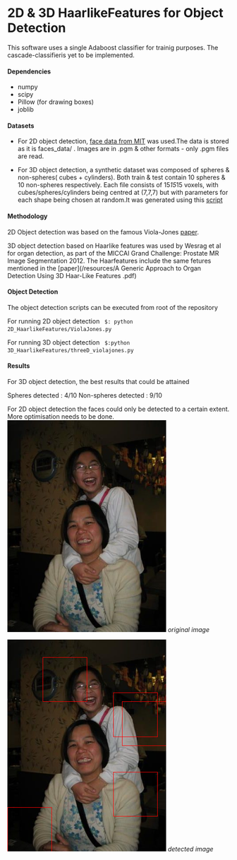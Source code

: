 # 2D & 3D HaarlikeFeatures for Object Detection

This software uses a single Adaboost classifier for trainig purposes. The cascade-classifieris yet to be implemented.

#### Dependencies

* numpy
* scipy
* Pillow (for drawing boxes)
* joblib

#### Datasets

* For 2D object detection, [face data from MIT](http://cbcl.mit.edu/software-datasets/FaceData2.html) was used.The data is stored as it is faces_data/ . Images are in .pgm & other formats - only .pgm files are read.

* For 3D object detection, a synthetic dataset was composed of spheres & non-spheres( cubes + cylinders). Both train & test contain 10 spheres & 10 non-spheres respectively. Each file consists of 15*15*15 voxels, with cubes/spheres/cylinders being centred at (7,7,7) but with parameters for each shape being chosen at random.It was generated using this [script](threeD_train_test_generator.py)

#### Methodology

2D Object detection was based on the famous Viola-Jones [paper](/resources/2d_haar_facedetection.pdf).

3D object detection based on Haarlike features was used by Wesrag et al for organ detection, as part of the MICCAI Grand Challenge: Prostate MR Image Segmentation 2012. The Haarfeatures include the same fetures mentioned in the [paper](/resources/A Generic Approach to Organ Detection Using 3D Haar-Like Features .pdf)

#### Object Detection

The object detection scripts can be executed from root of the repository

For running 2D object detection
<code>
 $: python 2D_HaarlikeFeatures/ViolaJones.py
</code>

For running 3D object detection
<code>
 $:python 3D_HaarlikeFeatures/threeD_violajones.py
</code>

#### Results

For 3D object detection, the best results that could be attained
<div class="message">
  Spheres detected : 4/10
  Non-spheres detected : 9/10
</div>

For 2D object detection the faces could only be detected to a certain extent. More optimisation needs to be done.
![placeholder](/images/demo.jpg)
<em>original image</em>

![placeholder](/images/final.png)
<em>detected image</em>
